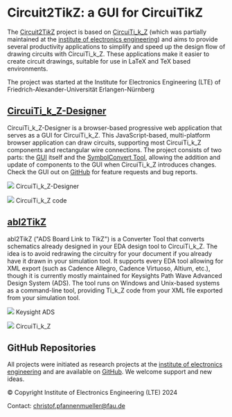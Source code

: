# Circuit2TikZ: a GUI for CircuiTikZ



The [Circuit2Ti*k*Z](https://github.com/Circuit2TikZ) project is based on [CircuiTi_k_Z](https://github.com/circuitikz) (which was partially maintained at the [institute of electronics engineering](https://www.lte.tf.fau.de)) and aims to provide several productivity applications to simplify and speed up the design flow of drawing circuits with CircuiTi_k_Z. These applications make it easier to create circuit drawings, suitable for use in LaTeX and TeX based environments.

The project was started at the Institute for Electronics Engineering (LTE) of Friedrich-Alexander-Universität Erlangen-Nürnberg

[CircuiTi_k_Z-Designer](https://circuit2tikz.tf.fau.de/designer)
----------------------------------------------------------------

CircuiTi_k_Z-Designer is a browser-based progressive web application that serves as a GUI for CircuiTi_k_Z. This JavaScript-based, multi-platform browser application can draw circuits, supporting most CircuiTi_k_Z components and rectangular wire connections. The project consists of two parts: the [GUI](https://github.com/Circuit2TikZ/CircuiTikZ-Designer) itself and the [SymbolConvert Tool](https://github.com/Circuit2TikZ/SymbolConvert), allowing the addition and update of components to the GUI when CircuiTi_k_Z introduces changes. Check the GUI out on [GitHub](https://github.com/Circuit2TikZ/CircuiTikZ-Designer) for feature requests and bug reports.

[![](https://circuit2tikz.tf.fau.de/images/designer.png)](https://circuit2tikz.tf.fau.de/designer) CircuiTi_k_Z-Designer

[![](https://circuit2tikz.tf.fau.de/images/designer_code.png)](https://circuit2tikz.tf.fau.de/designer) CircuiTi_k_Z code

[abl2TikZ](https://github.com/Circuit2TikZ/abl2tikz)
----------------------------------------------------

abl2TikZ ("ADS Board Link to TikZ") is a Converter Tool that converts schematics already designed in your EDA design tool to CircuiTi_k_Z. The idea is to avoid redrawing the circuitry for your document if you already have it drawn in your simulation tool. It supports every EDA tool allowing for XML export (such as Cadence Allegro, Cadence Virtuoso, Altium, etc.), though it is currently mostly maintained for Keysights Path Wave Advanced Design System (ADS). The tool runs on Windows and Unix-based systems as a command-line tool, providing Ti_k_Z code from your XML file exported from your simulation tool.

[![](https://circuit2tikz.tf.fau.de/images/ads.png)](https://github.com/Circuit2TikZ/abl2tikz) Keysight ADS

[![](https://circuit2tikz.tf.fau.de/images/circuitikz.png)](https://github.com/Circuit2TikZ/abl2tikz) CircuiTi_k_Z

GitHub Repositories
-------------------

All projects were initiated as research projects at the [institute of electronics engineering](https://www.lte.tf.fau.de) and are available on [GitHub](https://github.com/orgs/Circuit2TikZ/repositories). We welcome support and new ideas.

©️ Copyright Institute of Electronics Engineering (LTE) 2024

Contact: [christof.pfannenmueller@fau.de](mailto:christof.pfannenmueller@fau.de)
